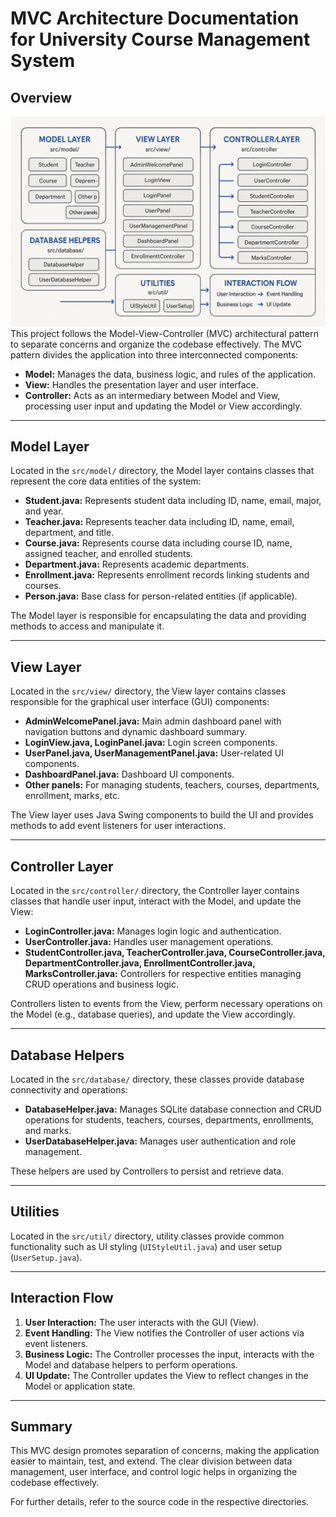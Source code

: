 # MVC Architecture Documentation for University Course Management System

## Overview
![MVC Diagram](https://github.com/dev-nayanray/Courser-Management/blob/main/mvc.png?raw=true)
This project follows the Model-View-Controller (MVC) architectural pattern to separate concerns and organize the codebase effectively. The MVC pattern divides the application into three interconnected components:

- **Model:** Manages the data, business logic, and rules of the application.
- **View:** Handles the presentation layer and user interface.
- **Controller:** Acts as an intermediary between Model and View, processing user input and updating the Model or View accordingly.

---

## Model Layer

Located in the `src/model/` directory, the Model layer contains classes that represent the core data entities of the system:

- **Student.java:** Represents student data including ID, name, email, major, and year.
- **Teacher.java:** Represents teacher data including ID, name, email, department, and title.
- **Course.java:** Represents course data including course ID, name, assigned teacher, and enrolled students.
- **Department.java:** Represents academic departments.
- **Enrollment.java:** Represents enrollment records linking students and courses.
- **Person.java:** Base class for person-related entities (if applicable).

The Model layer is responsible for encapsulating the data and providing methods to access and manipulate it.

---

## View Layer

Located in the `src/view/` directory, the View layer contains classes responsible for the graphical user interface (GUI) components:

- **AdminWelcomePanel.java:** Main admin dashboard panel with navigation buttons and dynamic dashboard summary.
- **LoginView.java, LoginPanel.java:** Login screen components.
- **UserPanel.java, UserManagementPanel.java:** User-related UI components.
- **DashboardPanel.java:** Dashboard UI components.
- **Other panels:** For managing students, teachers, courses, departments, enrollment, marks, etc.

The View layer uses Java Swing components to build the UI and provides methods to add event listeners for user interactions.

---

## Controller Layer

Located in the `src/controller/` directory, the Controller layer contains classes that handle user input, interact with the Model, and update the View:

- **LoginController.java:** Manages login logic and authentication.
- **UserController.java:** Handles user management operations.
- **StudentController.java, TeacherController.java, CourseController.java, DepartmentController.java, EnrollmentController.java, MarksController.java:** Controllers for respective entities managing CRUD operations and business logic.

Controllers listen to events from the View, perform necessary operations on the Model (e.g., database queries), and update the View accordingly.

---

## Database Helpers

Located in the `src/database/` directory, these classes provide database connectivity and operations:

- **DatabaseHelper.java:** Manages SQLite database connection and CRUD operations for students, teachers, courses, departments, enrollments, and marks.
- **UserDatabaseHelper.java:** Manages user authentication and role management.

These helpers are used by Controllers to persist and retrieve data.

---

## Utilities

Located in the `src/util/` directory, utility classes provide common functionality such as UI styling (`UIStyleUtil.java`) and user setup (`UserSetup.java`).

---

## Interaction Flow

1. **User Interaction:** The user interacts with the GUI (View).
2. **Event Handling:** The View notifies the Controller of user actions via event listeners.
3. **Business Logic:** The Controller processes the input, interacts with the Model and database helpers to perform operations.
4. **UI Update:** The Controller updates the View to reflect changes in the Model or application state.

---

## Summary

This MVC design promotes separation of concerns, making the application easier to maintain, test, and extend. The clear division between data management, user interface, and control logic helps in organizing the codebase effectively.

For further details, refer to the source code in the respective directories.
